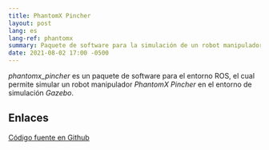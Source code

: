 ```yaml
---
title: PhantomX Pincher
layout: post
lang: es
lang-ref: phantomx
summary: Paquete de software para la simulación de un robot manipulador, con físicas realistas.
date: 2021-08-02 17:00 -0500
---
```


*phantomx_pincher* es un paquete de software para el entorno ROS, el cual permite simular un robot manipulador *PhantomX Pincher* en el entorno de simulación *Gazebo*.

## Enlaces
[Código fuente en Github](https://github.com/Viejony/phantomx_pincher)